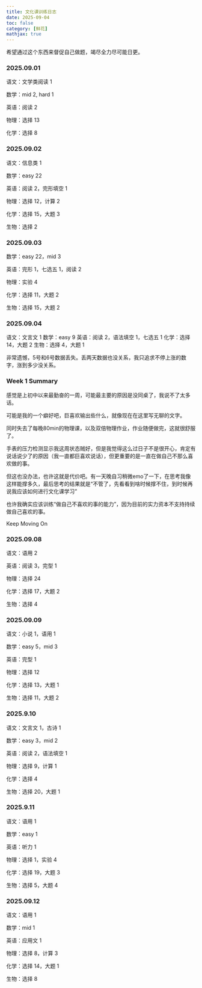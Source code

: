 ```yaml
---
title: 文化课训练日志
date: 2025-09-04
toc: false
category: [鲜花]
mathjax: true
---
```


希望通过这个东西来督促自己做题，竭尽全力尽可能日更。

### **2025.09.01**

语文：文学类阅读 1

数学：mid 2, hard 1

英语：阅读 2

物理：选择 13

化学：选择 8

### **2025.09.02**

语文：信息类 1

数学：easy 22

英语：阅读 2，完形填空 1

物理：选择 12，计算 2

化学：选择 15，大题 3

生物：选择 2

### **2025.09.03**

数学：easy 22，mid 3

英语：完形 1，七选五 1，阅读 2

物理：实验 4

化学：选择 11，大题 2

生物：选择 15，大题 2

### **2025.09.04**

语文：文言文 1
数学：easy 9
英语：阅读 2，语法填空 1，七选五 1
化学：选择 14，大题 2
生物：选择 4，大题 1

非常遗憾，5号和6号数据丢失。丢两天数据也没关系，我只追求不停上涨的数字，涨到多少没关系。

### Week 1 Summary

感觉是上初中以来最勤奋的一周，可能最主要的原因是没同桌了，我说不了太多话。

可能是我的一个癖好吧，巨喜欢输出些什么，就像现在在这里写无聊的文字。

同时失去了每晚80min的物理课，以及双倍物理作业，作业随便做完，这就很舒服了。

手表的压力检测显示我这周状态贼好，但是我觉得这么过日子不是很开心，肯定有说话说少了的原因（我一直都巨喜欢说话），但更重要的是一直在做自己不那么喜欢做的事。

但这也没办法，也许这就是代价吧。有一天晚自习稍微emo了一下，在思考我像这样能撑多久，最后思考的结果就是“不管了，先看看到啥时候撑不住，到时候再说我应该如何进行文化课学习”

也许我确实应该训练“做自己不喜欢的事的能力”，因为目前的实力资本不支持持续做自己喜欢的事。

Keep Moving On

### **2025.09.08**

语文：语用 2

英语：阅读 3，完型 1

物理：选择 24

化学：选择 17，大题 2

生物：选择 4

### **2025.09.09**

语文：小说 1，语用 1

数学：easy 5，mid 3

英语：完型 1

物理：选择 12

化学：选择 13，大题 1

生物：选择 11，大题 2

### **2025.9.10**

语文：文言文 1，古诗 1

数学：easy 3，mid 2

英语：阅读 2，语法填空 1

物理：选择 9，计算 1

化学：选择 4

生物：选择 20，大题 1

### **2025.9.11**

语文：语用 1

数学：easy 1

英语：听力 1

物理：选择 1，实验 4

化学：选择 19，大题 3

生物：选择 5，大题 4

### **2025.09.12**

语文：语用 1

数学：mid 1

英语：应用文 1

物理：选择 8，计算 3

化学：选择 14，大题 1

生物：选择 8








